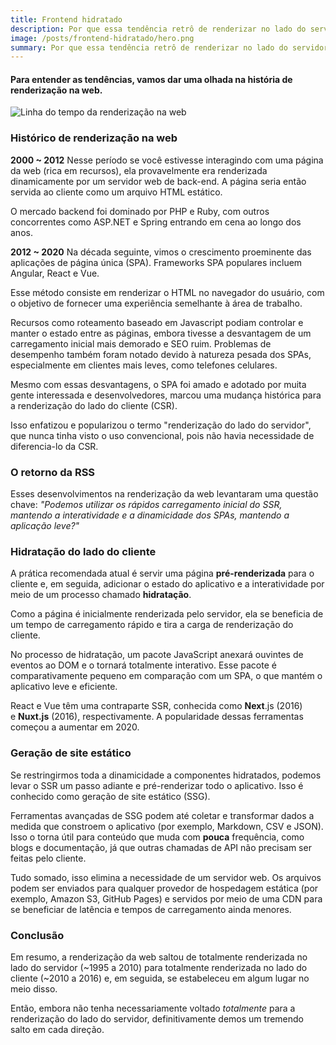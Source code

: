 ```yaml
---
title: Frontend hidratado
description: Por que essa tendência retrô de renderizar no lado do servidor novamente?
image: /posts/frontend-hidratado/hero.png
summary: Por que essa tendência retrô de renderizar no lado do servidor novamente? Para entender as tendências, vamos dar uma olhada na história de renderização na web.
---
```


#### Para entender as tendências, vamos dar uma olhada na história de renderização na web.

![Linha do tempo da renderização na web](/posts/frontend-hidratado/linha-do-tempo.png)

### Histórico de renderização na web

**2000 ~ 2012**
Nesse período se você estivesse interagindo com uma página da web (rica em recursos), ela provavelmente era renderizada dinamicamente por um servidor web de back-end. A página seria então servida ao cliente como um arquivo HTML estático.

O mercado backend foi dominado por PHP e Ruby, com outros concorrentes como ASP.NET e Spring entrando em cena ao longo dos anos.

**2012 ~ 2020**
Na década seguinte, vimos o crescimento proeminente das aplicações de página única (SPA). Frameworks SPA populares incluem Angular, React e Vue.

Esse método consiste em renderizar o HTML no navegador do usuário, com o objetivo de fornecer uma experiência semelhante à área de trabalho.

Recursos como roteamento baseado em Javascript podiam controlar e manter o estado entre as páginas, embora tivesse a desvantagem de um carregamento inicial mais demorado e SEO ruim. Problemas de desempenho também foram notado devido à natureza pesada dos SPAs, especialmente em clientes mais leves, como telefones celulares.

Mesmo com essas desvantagens, o SPA foi amado e adotado por muita gente interessada e desenvolvedores, marcou uma mudança histórica para a renderização do lado do cliente (CSR).

Isso enfatizou e popularizou o termo "renderização do lado do servidor", que nunca tinha visto o uso convencional, pois não havia necessidade de diferencia-lo da CSR.

### O retorno da RSS

Esses desenvolvimentos na renderização da web levantaram uma questão chave:
*"Podemos utilizar os rápidos carregamento inicial do SSR, mantendo a interatividade e a dinamicidade dos SPAs, mantendo a aplicação leve?"*

### Hidratação do lado do cliente

A prática recomendada atual é servir uma página **pré-renderizada** para o cliente e, em seguida, adicionar o estado do aplicativo e a interatividade por meio de um processo chamado **hidratação**.

Como a página é inicialmente renderizada pelo servidor, ela se beneficia de um tempo de carregamento rápido e tira a carga de renderização do cliente.

No processo de hidratação, um pacote JavaScript anexará ouvintes de eventos ao DOM e o tornará totalmente interativo. Esse pacote é comparativamente pequeno em comparação com um SPA, o que mantém o aplicativo leve e eficiente.

React e Vue têm uma contraparte SSR, conhecida como **Next**.js (2016) e **Nuxt.js** (2016), respectivamente. A popularidade dessas ferramentas começou a aumentar em 2020.

### Geração de site estático

Se restringirmos toda a dinamicidade a componentes hidratados, podemos levar o SSR um passo adiante e pré-renderizar todo o aplicativo. Isso é conhecido como geração de site estático (SSG).

Ferramentas avançadas de SSG podem até coletar e transformar dados a medida que constroem o aplicativo (por exemplo, Markdown, CSV e JSON). Isso o torna útil para conteúdo que muda com **pouca** frequência, como blogs e documentação, já que outras chamadas de API não precisam ser feitas pelo cliente.

Tudo somado, isso elimina a necessidade de um servidor web. Os arquivos podem ser enviados para qualquer provedor de hospedagem estática (por exemplo, Amazon S3, GitHub Pages) e servidos por meio de uma CDN para se beneficiar de latência e tempos de carregamento ainda menores.

### Conclusão

Em resumo, a renderização da web saltou de totalmente renderizada no lado do servidor (~1995 a 2010) para totalmente renderizada no lado do cliente (~2010 a 2016) e, em seguida, se estabeleceu em algum lugar no meio disso.

Então, embora não tenha necessariamente voltado _totalmente_ para a renderização do lado do servidor, definitivamente demos um tremendo salto em cada direção.